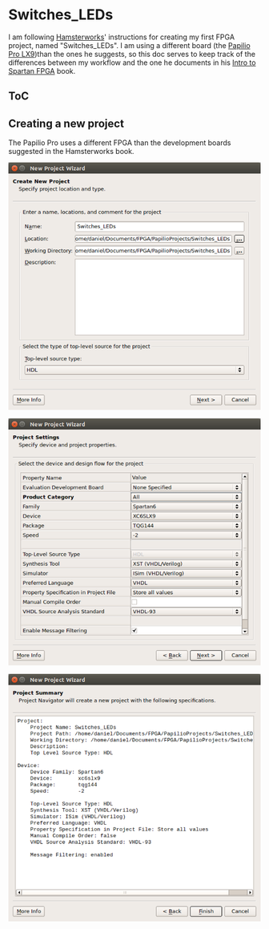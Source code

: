 # Switches_LEDs

I am following [Hamsterworks](http://hamsterworks.co.nz/mediawiki/index.php/Main_Page)' instructions for creating my first FPGA project, named "Switches_LEDs". I am using a different board (the [Papilio Pro LX9](http://papilio.gadgetfactory.net/index.php?n=Papilio.PapilioPro))than the ones he suggests, so this doc serves to keep track of the differences between my workflow and the one he documents in his [Intro to Spartan FPGA](https://github.com/hamsternz/IntroToSpartanFPGABook/blob/master/IntroToSpartanFPGABook.pdf) book.

## ToC

## Creating a new project
The Papilio Pro uses a different FPGA than the development boards suggested in the Hamsterworks book.

![newproject1](/PapilioProjects/Switches_LEDs/images/switches_LEDs_screenshot1.png)

![newproject2](/PapilioProjects/Switches_LEDs/images/switches_LEDs_screenshot2.png)

![newproject3](/PapilioProjects/Switches_LEDs/images/switches_LEDs_screenshot3.png)
